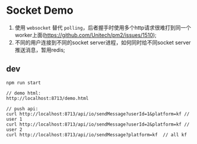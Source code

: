 # Socket Demo

1. 使用 `websocket` 替代 `polling`，后者握手时使用多个http请求很难打到同一个worker上面(https://github.com/Unitech/pm2/issues/1510);
2. 不同的用户连接到不同的socket server进程，如何同时给不同socket server推送消息，暂用redis;

## dev

```
npm run start

// demo html:
http://localhost:8713/demo.html

// push api:
curl http://localhost:8713/api/io/sendMessage?userId=1&platform=kf // user 1
curl http://localhost:8713/api/io/sendMessage?userId=2&platform=kf // user 2
curl http://localhost:8713/api/io/sendMessage?platform=kf  // all kf
```
